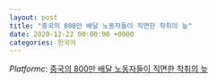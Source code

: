 ```yaml
---
layout: post
title: "중국의 800만 배달 노동자들이 직면한 착취의 늪"
date: 2020-12-22 00:00:00 +0000
categories: 한국어
---
```


*Platformc*: [중국의 800만 배달 노동자들이 직면한 착취의 늪](http://platformc.kr/2020/12/delivery-workers-exploitation-in-china/)

